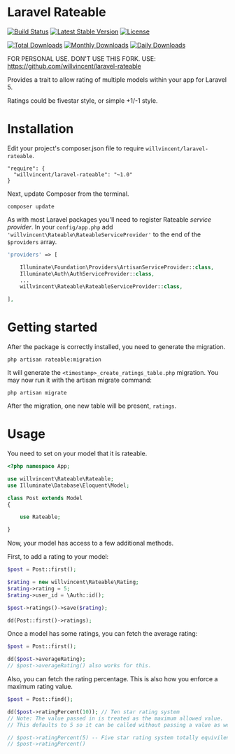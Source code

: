 # Laravel Rateable

[![Build Status](https://travis-ci.org/willvincent/laravel-rateable.svg?branch=master)](https://travis-ci.org/willvincent/laravel-rateable)
[![Latest Stable Version](https://poser.pugx.org/willvincent/laravel-rateable/v/stable.svg)](https://packagist.org/packages/willvincent/laravel-rateable) [![License](https://poser.pugx.org/willvincent/laravel-rateable/license.svg)](https://packagist.org/packages/willvincent/laravel-rateable)

[![Total Downloads](https://poser.pugx.org/willvincent/laravel-rateable/downloads.svg)](https://packagist.org/packages/willvincent/laravel-rateable) [![Monthly Downloads](https://poser.pugx.org/willvincent/laravel-rateable/d/monthly.png)](https://packagist.org/packages/willvincent/laravel-rateable) [![Daily Downloads](https://poser.pugx.org/willvincent/laravel-rateable/d/daily.png)](https://packagist.org/packages/willvincent/laravel-rateable)

FOR PERSONAL USE. DON'T USE THIS FORK. USE: https://github.com/willvincent/laravel-rateable

Provides a trait to allow rating of multiple models within your app for Laravel 5.

Ratings could be fivestar style, or simple +1/-1 style.

# Installation
Edit your project's composer.json file to require `willvincent/laravel-rateable`.
````
"require": {
  "willvincent/laravel-rateable": "~1.0"
}
````

Next, update Composer from the terminal.
````
composer update
````

As with most Laravel packages you'll need to register Rateable *service provider*. In your `config/app.php` add `'willvincent\Rateable\RateableServiceProvider'` to the end of the `$providers` array.
````php
'providers' => [

    Illuminate\Foundation\Providers\ArtisanServiceProvider::class,
    Illuminate\Auth\AuthServiceProvider::class,
    ...
    willvincent\Rateable\RateableServiceProvider::class,

],
````

# Getting started
After the package is correctly installed, you need to generate the migration.
````
php artisan rateable:migration
````

It will generate the `<timestamp>_create_ratings_table.php` migration. You may now run it with the artisan migrate command:
````
php artisan migrate
````

After the migration, one new table will be present, `ratings`.

# Usage
You need to set on your model that it is rateable.
````php
<?php namespace App;

use willvincent\Rateable\Rateable;
use Illuminate\Database\Eloquent\Model;

class Post extends Model
{

    use Rateable;

}
````

Now, your model has access to a few additional methods.

First, to add a rating to your model:
````php
$post = Post::first();

$rating = new willvincent\Rateable\Rating;
$rating->rating = 5;
$rating->user_id = \Auth::id();

$post->ratings()->save($rating);

dd(Post::first()->ratings);
````

Once a model has some ratings, you can fetch the average rating:
````php
$post = Post::first();

dd($post->averageRating);
// $post->averageRating() also works for this.
````

Also, you can fetch the rating percentage. This is also how you enforce a maximum rating value.
````php
$post = Post::find();

dd($post->ratingPercent(10)); // Ten star rating system
// Note: The value passed in is treated as the maximum allowed value.
// This defaults to 5 so it can be called without passing a value as well.

// $post->ratingPercent(5) -- Five star rating system totally equivilent to:
// $post->ratingPercent()
````
